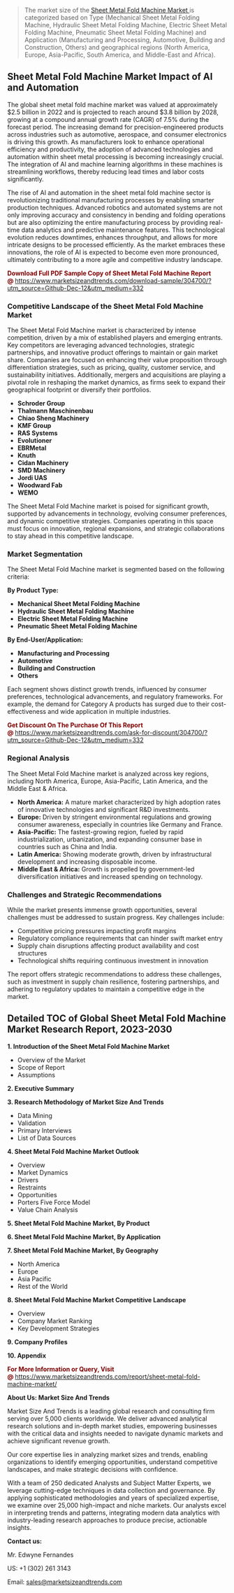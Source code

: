 <blockquote><p>The market size of the <a href="https://www.marketsizeandtrends.com/download-sample/304700/?utm_source=Github-Dec-12&amp;utm_medium=332" target="_blank">Sheet Metal Fold Machine Market </a>is categorized based on Type (Mechanical Sheet Metal Folding Machine, Hydraulic Sheet Metal Folding Machine, Electric Sheet Metal Folding Machine, Pneumatic Sheet Metal Folding Machine) and Application (Manufacturing and Processing, Automotive, Building and Construction, Others) and geographical regions (North America, Europe, Asia-Pacific, South America, and Middle-East and Africa).</p></blockquote><p><h2>Sheet Metal Fold Machine Market Impact of AI and Automation</h2><p>The global sheet metal fold machine market was valued at approximately $2.5 billion in 2022 and is projected to reach around $3.8 billion by 2028, growing at a compound annual growth rate (CAGR) of 7.5% during the forecast period. The increasing demand for precision-engineered products across industries such as automotive, aerospace, and consumer electronics is driving this growth. As manufacturers look to enhance operational efficiency and productivity, the adoption of advanced technologies and automation within sheet metal processing is becoming increasingly crucial. The integration of AI and machine learning algorithms in these machines is streamlining workflows, thereby reducing lead times and labor costs significantly.</p><p>The rise of AI and automation in the sheet metal fold machine sector is revolutionizing traditional manufacturing processes by enabling smarter production techniques. Advanced robotics and automated systems are not only improving accuracy and consistency in bending and folding operations but are also optimizing the entire manufacturing process by providing real-time data analytics and predictive maintenance features. This technological evolution reduces downtimes, enhances throughput, and allows for more intricate designs to be processed efficiently. As the market embraces these innovations, the role of AI is expected to become even more pronounced, ultimately contributing to a more agile and competitive industry landscape.</p></p><p><strong><span style="color: #800000;">Download Full PDF Sample Copy of Sheet Metal Fold Machine Report @</span>&nbsp;</strong><a href="https://www.marketsizeandtrends.com/download-sample/304700/?utm_source=Github-Dec-12&amp;utm_medium=332">https://www.marketsizeandtrends.com/download-sample/304700/?utm_source=Github-Dec-12&amp;utm_medium=332</a></p><h3>Competitive Landscape of the Sheet Metal Fold Machine Market</h3><p>The Sheet Metal Fold Machine market is characterized by intense competition, driven by a mix of established players and emerging entrants. Key competitors are leveraging advanced technologies, strategic partnerships, and innovative product offerings to maintain or gain market share. Companies are focused on enhancing their value proposition through differentiation strategies, such as pricing, quality, customer service, and sustainability initiatives. Additionally, mergers and acquisitions are playing a pivotal role in reshaping the market dynamics, as firms seek to expand their geographical footprint or diversify their portfolios.</p><p><strong><p><ul><li>Schroder Group </li><li> Thalmann Maschinenbau </li><li> Chiao Sheng Machinery </li><li> KMF Group </li><li> RAS Systems </li><li> Evolutioner </li><li> EBRMetal </li><li> Knuth </li><li> Cidan Machinery </li><li> SMD Machinery </li><li> Jordi UAS </li><li> Woodward Fab </li><li> WEMO</p></li></ul></p></strong></p><p>The Sheet Metal Fold Machine market is poised for significant growth, supported by advancements in technology, evolving consumer preferences, and dynamic competitive strategies. Companies operating in this space must focus on innovation, regional expansions, and strategic collaborations to stay ahead in this competitive landscape.</p><h3>Market Segmentation</h3><p>The Sheet Metal Fold Machine market is segmented based on the following criteria:</p><p><strong>By Product Type:</strong></p><p><strong><p><ul><li>Mechanical Sheet Metal Folding Machine </li><li> Hydraulic Sheet Metal Folding Machine </li><li> Electric Sheet Metal Folding Machine </li><li> Pneumatic Sheet Metal Folding Machine</p></li></ul></p></strong></p><p><strong>By End-User/Application:</strong></p><p><strong><p><ul><li>Manufacturing and Processing </li><li> Automotive </li><li> Building and Construction </li><li> Others</p></li></ul></p></strong></p><p>Each segment shows distinct growth trends, influenced by consumer preferences, technological advancements, and regulatory frameworks. For example, the demand for Category A products has surged due to their cost-effectiveness and wide application in multiple industries.</p><p><strong><span style="color: #800000;">Get Discount On The Purchase Of This Report @&nbsp;</span></strong><a href="https://www.marketsizeandtrends.com/ask-for-discount/304700/?utm_source=Github-Dec-12&amp;utm_medium=332">https://www.marketsizeandtrends.com/ask-for-discount/304700/?utm_source=Github-Dec-12&amp;utm_medium=332</a></p><h3>Regional Analysis</h3><p>The Sheet Metal Fold Machine market is analyzed across key regions, including North America, Europe, Asia-Pacific, Latin America, and the Middle East &amp; Africa.</p><ul><li><strong>North America:</strong> A mature market characterized by high adoption rates of innovative technologies and significant R&amp;D investments.</li><li><strong>Europe:</strong> Driven by stringent environmental regulations and growing consumer awareness, especially in countries like Germany and France.</li><li><strong>Asia-Pacific:</strong> The fastest-growing region, fueled by rapid industrialization, urbanization, and expanding consumer base in countries such as China and India.</li><li><strong>Latin America:</strong> Showing moderate growth, driven by infrastructural development and increasing disposable income.</li><li><strong>Middle East &amp; Africa:</strong> Growth is propelled by government-led diversification initiatives and increased spending on technology.</li></ul><h3>Challenges and Strategic Recommendations</h3><p>While the market presents immense growth opportunities, several challenges must be addressed to sustain progress. Key challenges include:</p><ul><li>Competitive pricing pressures impacting profit margins</li><li>Regulatory compliance requirements that can hinder swift market entry</li><li>Supply chain disruptions affecting product availability and cost structures</li><li>Technological shifts requiring continuous investment in innovation</li></ul><p>The report offers strategic recommendations to address these challenges, such as investment in supply chain resilience, fostering partnerships, and adhering to regulatory updates to maintain a competitive edge in the market.</p><h2>Detailed TOC of Global Sheet Metal Fold Machine Market Research Report, 2023-2030</h2><p><strong>1. Introduction of the Sheet Metal Fold Machine Market</strong></p><ul><li>Overview of the Market</li><li>Scope of Report</li><li>Assumptions&nbsp;</li></ul><p><strong>2. Executive Summary</strong></p><p><strong>3. Research Methodology of <strong>Market Size And Trends</strong></strong></p><ul><li>Data Mining</li><li>Validation</li><li>Primary Interviews</li><li>List of Data Sources&nbsp;</li></ul><p><strong>4. Sheet Metal Fold Machine Market Outlook</strong></p><ul><li>Overview</li><li>Market Dynamics</li><li>Drivers</li><li>Restraints</li><li>Opportunities</li><li>Porters Five Force Model</li><li>Value Chain Analysis&nbsp;</li></ul><p><strong>5. Sheet Metal Fold Machine Market, By Product</strong></p><p><strong>6. Sheet Metal Fold Machine Market, By Application</strong></p><p><strong>7. Sheet Metal Fold Machine Market, By Geography</strong></p><ul><li>North America</li><li>Europe</li><li>Asia Pacific</li><li>Rest of the World&nbsp;</li></ul><p><strong>8. Sheet Metal Fold Machine Market Competitive Landscape</strong></p><ul><li>Overview</li><li>Company Market Ranking</li><li>Key Development Strategies&nbsp;</li></ul><p><strong>9. Company Profiles</strong></p><p><strong>10. Appendix</strong></p><p><strong><span style="color: #800000;">For More Information or Query, Visit @&nbsp;</span></strong><a href="https://www.marketsizeandtrends.com/report/sheet-metal-fold-machine-market/">https://www.marketsizeandtrends.com/report/sheet-metal-fold-machine-market/</a></p><p></p><p><strong>About Us:&nbsp;Market Size And Trends</strong></p><p>Market Size And Trends&nbsp;is a leading global research and consulting firm serving over 5,000 clients worldwide. We deliver advanced analytical research solutions and in-depth market studies, empowering businesses with the critical data and insights needed to navigate dynamic markets and achieve significant revenue growth.</p><p>Our core expertise lies in analyzing market sizes and trends, enabling organizations to identify emerging opportunities, understand competitive landscapes, and make strategic decisions with confidence.</p><p>With a team of 250 dedicated Analysts and Subject Matter Experts, we leverage cutting-edge techniques in data collection and governance. By applying sophisticated methodologies and years of specialized expertise, we examine over 25,000 high-impact and niche markets. Our analysts excel in interpreting trends and patterns, integrating modern data analytics with industry-leading research approaches to produce precise, actionable insights.</p><p><strong>Contact us:</strong></p><p>Mr. Edwyne Fernandes</p><p>US: +1 (302) 261 3143</p><p>Email: <a href="mailto:sales@marketsizeandtrends.com">sales@marketsizeandtrends.com</a>&nbsp;</p>
